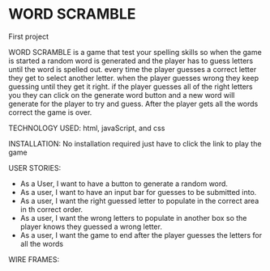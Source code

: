 # WORD SCRAMBLE

First project

WORD SCRAMBLE is a game that test your spelling skills so when the game is started a random word is generated and the player has to guess letters until the word is spelled out.
every time the player guesses a correct letter they get to select another letter. when the player guesses wrong they keep guessing until they get it right. if the player guesses all of the right letters you they can click on the generate word button and a new word will generate for the player to try and guess. After the player gets all the words correct the game is over.


TECHNOLOGY USED:
html, javaScript, and css


INSTALLATION:
No installation required just have to click the link to play the game

USER STORIES:

- As a User, I want to have a button to generate a random word.
- As a user, I want to have an input bar for guesses to be submitted into.
- As a user, I want the right guessed letter to populate in the correct area in th correct order.
- As a user, I want the wrong letters to populate in another box so the player knows they guessed a wrong letter.
- As a user, I want the game to end after the player guesses the letters for all the words 

WIRE FRAMES:


